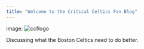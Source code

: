 ```yaml
---
title: "Welcome to the Critical Celtics Fan Blog"
---
```

image: ![ccflogo](/criticalcelticsfan/assets/ccflogo.png)

Discussing what the Boston Celtics need to do better.
